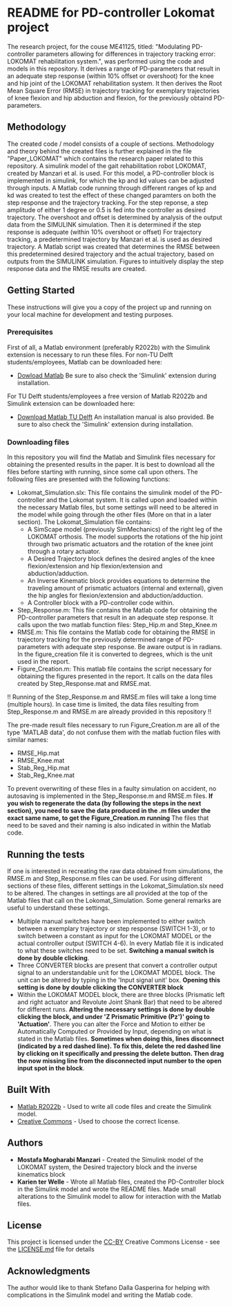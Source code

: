 # README for PD-controller Lokomat project

The research project, for the couse ME41125, titled: "Modulating PD-controller parameters allowing for differences in trajectory tracking error: LOKOMAT rehabilitation system.", was performed using the code and models in this repository. It derives a range of PD-parameters that result in an adequate step response (within 10% offset or overshoot) for the knee and hip joint of the LOKOMAT rehabilitation system. It then derives the Root Mean Square Error (RMSE) in trajectory tracking for exemplary trajectories of knee flexion and hip abduction and flexion, for the previously obtaind PD-parameters.

## Methodology

The created code / model consists of a couple of sections. Methodology and theory behind the created files is further explained in the file "Paper_LOKOMAT" which contains the research paper related to this repository. A simulink model of the gait rehabilitation robot LOKOMAT, created by Manzari et al. is used. For this model, a PD-controller block is implemented in simulink, for which the kp and kd values can be adjusted through inputs. A Matlab code running through different ranges of kp and kd was created to test the effect of these changed paramters on both the step response and the trajectory tracking. 
For the step reponse, a step amplitude of either 1 degree or 0.5 is fed into the controller as desired trajectory. The overshoot and offset is determined by analysis of the output data from the SIMULINK simulation. Then it is determined if the step response is adequate (within 10% overshoot or offset)
For trajectory tracking, a predetermined trajectory by Manzari et al. is used as desired trajectory. A Matlab script was created that determines the RMSE between this predetermined desired trajectory and the actual trajectory, based on outputs from the SIMULINK simulation. 
Figures to intuitively display the step response data and the RMSE results are created. 

## Getting Started

These instructions will give you a copy of the project up and running on your local machine for development and testing purposes.

### Prerequisites
First of all, a Matlab environment (preferably R2022b) with the Simulink extension is necessary to run these files. For non-TU Delft students/employees, Matlab can be downloaded here: 
- [Dowload Matlab](https://nl.mathworks.com/store/?gclid=CjwKCAjwvdajBhBEEiwAeMh1U9jA01JvpdchiN7sCJfYlFx0Q6Hv_Id0KgkZlk-dMQNlQ1nteVlmqBoCn3kQAvD_BwE&ef_id=CjwKCAjwvdajBhBEEiwAeMh1U9jA01JvpdchiN7sCJfYlFx0Q6Hv_Id0KgkZlk-dMQNlQ1nteVlmqBoCn3kQAvD_BwE:G:s&s_kwcid=AL!8664!3!552213010978!p!!g!!get%20matlab&s_eid=ppc_69452703753&q=get%20matlab)
Be sure to also check the 'Simulink' extension during installation.

For TU Delft students/employees a free version of Matlab R2022b and Simulink extension can be downloaded here: 
- [Download Matlab TU Delft](https://software.tudelft.nl/402/)
An installation manual is also provided. Be sure to also check the 'Simulink' extension during installation. 

### Downloading files
In this repository you will find the Matlab and Simulink files necessary for obtaining the presented results in the paper. It is best to download all the files before starting with running, since some call upon others. The following files are presented with the following functions: 
- Lokomat_Simulation.slx: This file contains the simulink model of the PD-controller and the Lokomat system. It is called upon and loaded within the necessary Matlab files, but some settings will need to be altered in the model while going through the other files (More on that in a later section). The Lokomat_Simulation file contains: 
    - A SimScape model (previously SimMechanics) of the right leg of the LOKOMAT orthosis. The model supports the rotations of the hip joint through two prismatic actuators and the rotation of the knee joint through a rotary actuator.
    - A Desired Trajectory block defines the desired angles of the knee flexion/extension and hip flexion/extension and abduction/adduction. 
    - An Inverse Kinematic block provides equations to determine the traveling amount of prismatic actuators (internal and external), given the hip angles for flexion/extension and abduction/adduction.
    - A Controller block with a PD-controller code within.
- Step_Response.m: This file contains the Matlab code for obtaining the PD-controller parameters that result in an adequate step response. It calls upon the two matlab function files: Step_Hip.m and Step_Knee.m
- RMSE.m: This file contains the Matlab code for obtaining the RMSE in trajectory tracking for the previously determined range of PD-parameters with adequate step response. Be aware output is in radians. In the figure_creation file it is converted to degrees, which is the unit used in the report. 
- Figure_Creation.m: This matlab file contains the script necessary for obtaining the figures presented in the report. It calls on the data files created by Step_Response.mat and RMSE.mat. 

!! Running of the Step_Response.m and RMSE.m files will take a long time (multiple hours). In case time is limited, the data files resulting from Step_Response.m and RMSE.m are already provided in this repository !! 

The pre-made result files necessary to run Figure_Creation.m are all of the type 'MATLAB data', do not confuse them with the matlab fuction files with similar names: 
- RMSE_Hip.mat
- RMSE_Knee.mat
- Stab_Reg_Hip.mat
- Stab_Reg_Knee.mat

To prevent overwriting of these files in a faulty simulation on accident, no autosaving is implemented in the Step_Response.m and RMSE.m files. **If you wish to regenerate the data (by following the steps in the next section), you need to save the data produced in the .m files under the exact same name, to get the Figure_Creation.m running** The files that need to be saved and their naming is also indicated in within the Matlab code. 

## Running the tests

If one is interested in recreating the raw data obtained from simulations, the RMSE.m and Step_Response.m files can be used. For using different sections of these files, different settings in the Lokomat_Simulation.slx need to be altered. The changes in settings are all provided at the top of the Matlab files that call on the Lokomat_Simulation. Some general remarks are useful to understand these settings. 

- Multiple manual switches have been implemented to either switch between a exemplary trajectory or step response (SWITCH 1-3), or to switch between a constant as input for the LOKOMAT MODEL or the actual controller output (SWITCH 4-6). In every Matlab file it is indicated to what these switches need to be set. **Switching a manual switch is done by double clicking**. 
- Three CONVERTER blocks are present that convert a controller output signal to an understandable unit for the LOKOMAT MODEL block. The unit can be altered by typing in the 'Input signal unit' box. **Opening this setting is done by double clicking the CONVERTER block**
- Within the LOKOMAT MODEL block, there are three blocks (Prismatic left and right actuator and Revolute Joint Shank Bar) that need to be altered for different runs. **Altering the necessary settings is done by double clicking the block, and under 'Z Prismatic Primitive (Pz')' going to 'Actuation'**. There you can alter the Force and Motion to either be Automatically Computed or Provided by Input, depending on what is stated in the Matlab files. **Sometimes when doing this, lines disconnect (indicated by a red dashed line). To fix this, delete the red dashed line by clicking on it specifically and pressing the delete button. Then drag the now missing line from the disconnected input number to the open input spot in the block**.



## Built With

  - [Matlab R2022b](https://nl.mathworks.com/store/?gclid=CjwKCAjwvdajBhBEEiwAeMh1U9jA01JvpdchiN7sCJfYlFx0Q6Hv_Id0KgkZlk-dMQNlQ1nteVlmqBoCn3kQAvD_BwE&ef_id=CjwKCAjwvdajBhBEEiwAeMh1U9jA01JvpdchiN7sCJfYlFx0Q6Hv_Id0KgkZlk-dMQNlQ1nteVlmqBoCn3kQAvD_BwE:G:s&s_kwcid=AL!8664!3!552213010978!p!!g!!get%20matlab&s_eid=ppc_69452703753&q=get%20matlab) - Used to write all code files and create the Simulink model.
  - [Creative Commons](https://creativecommons.org/) - Used to choose the correct license.


## Authors
- **Mostafa Mogharabi Manzari** - Created the Simulink model of the LOKOMAT system, the Desired trajectory block and the inverse kinematics block
- **Karien ter Welle** - Wrote all Matlab files, created the PD-Controller block in the Simulink model and wrote the README files. Made small alterations to the Simulink model to allow for interaction with the Matlab files.


## License

This project is licensed under the [CC-BY](LICENSE.md) Creative Commons License - see the [LICENSE.md](LICENSE.md) file for
details

## Acknowledgments

 The author would like to thank Stefano Dalla Gasperina for helping with complications in the Simulink model and writing the Matlab code.
